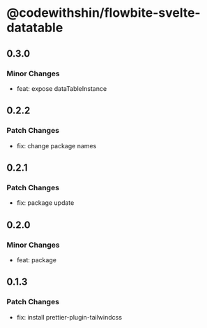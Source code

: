 # @codewithshin/flowbite-svelte-datatable

## 0.3.0

### Minor Changes

- feat: expose dataTableInstance

## 0.2.2

### Patch Changes

- fix: change package names

## 0.2.1

### Patch Changes

- fix: package update

## 0.2.0

### Minor Changes

- feat: package

## 0.1.3

### Patch Changes

- fix: install prettier-plugin-tailwindcss

